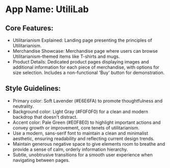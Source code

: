 # **App Name**: UtiliLab

## Core Features:

- Utilitarianism Explained: Landing page presenting the principles of Utilitarianism.
- Merchandise Showcase: Merchandise page where users can browse Utilitarianism-themed items like T-shirts and mugs.
- Product Details: Dedicated product pages displaying images and additional information for each piece of merchandise, with options for size selection. Includes a non-functional 'Buy' button for demonstration.

## Style Guidelines:

- Primary color: Soft Lavender (#E6E6FA) to promote thoughtfulness and neutrality.
- Background color: Light Gray (#F0F0F0) for a clean and modern backdrop that doesn't distract.
- Accent color: Pale Green (#E0F8E0) to highlight important actions and convey growth or improvement, core tenets of utilitarianism.
- Use a modern, sans-serif font to maintain a clean and minimalist aesthetic, ensuring readability and reflecting current design trends.
- Maintain generous negative space to give elements room to breathe and provide a sense of calm, orderly information hierarchy.
- Subtle, unobtrusive transitions for a smooth user experience when navigating between pages.